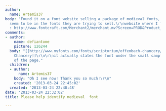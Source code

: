 ```yaml
---
author:
  name: Artemis37
body: "Found it on a font website selling a package of medieval fonts, but it doesn't
  seem to be in the fonts they are trying to sell.\r\nwebsite where I found the image
  : http://www.fontcraft.com/Merchant2/merchant.mv?Screen=PROD&Product_Code=medieval"
comments:
- author:
    name: defiantone
    picture: 126244
  body: "[[http://www.myfonts.com/fonts/scriptorium/offenbach-chancery/|Offenbach
    Chancery]]\r\n\r\nit actually states the font under the small sampler in the middle
    of the page."
  children:
  - author:
      name: Artemis37
    body: "Oh I see now! Thank you so much!\r\n"
    created: '2013-03-24 22:45:02'
  created: '2013-03-24 22:40:48'
date: '2013-03-24 22:32:02'
title: Please help identify medieval  font

---
```

